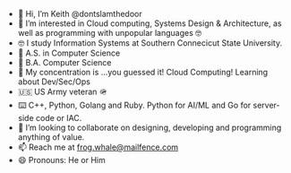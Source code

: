 - 👋 Hi, I’m Keith @dontslamthedoor
- 👀 I’m interested in Cloud computing, Systems Design & Architecture, as well as programming with unpopular languages 🤓
- 🤓 I study Information Systems at Southern Connecicut State University.
- 🏫 A.S. in Computer Science 
- 🏫 B.A. Computer Science
- 🏫 My concentration is ...you guessed it! Cloud Computing! Learning about Dev/Sec/Ops
- 🇺🇸 US Army veteran 🪖 
- ⌨️ C++, Python, Golang and Ruby. Python for AI/ML and Go for server-side code or IAC.
- 💞️ I’m looking to collaborate on designing, developing and programming anything of value.
- 📫 Reach me at frog.whale@mailfence.com
- 😄 Pronouns: He or Him


<!---
dontslamthedoor/dontslamthedoor is a ✨ special ✨ repository because its `README.md` (this file) appears on your GitHub profile.
You can click the Preview link to take a look at your changes.
--->

